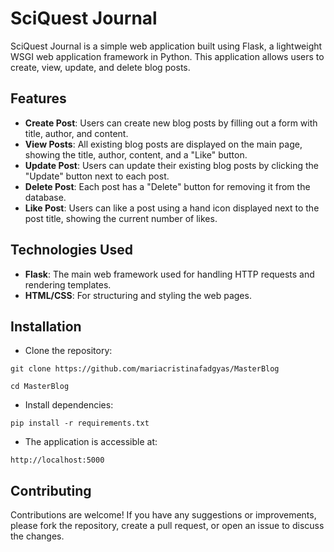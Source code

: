 # SciQuest Journal
SciQuest Journal is a simple web application built using Flask, a lightweight WSGI web application framework in Python. This application allows users to create, view, update, and delete blog posts.

## Features
- **Create Post**: Users can create new blog posts by filling out a form with title, author, and content.
- **View Posts**: All existing blog posts are displayed on the main page, showing the title, author, content, and a "Like" button.
- **Update Post**: Users can update their existing blog posts by clicking the "Update" button next to each post.
- **Delete Post**: Each post has a "Delete" button for removing it from the database.
- **Like Post**: Users can like a post using a hand icon displayed next to the post title, showing the current number of likes.

## Technologies Used
- **Flask**: The main web framework used for handling HTTP requests and rendering templates.
- **HTML/CSS**: For structuring and styling the web pages.

## Installation
- Clone the repository:
```
git clone https://github.com/mariacristinafadgyas/MasterBlog
```
```
cd MasterBlog
```
- Install dependencies:
```
pip install -r requirements.txt
```
- The application is accessible at:
```
http://localhost:5000
```
## Contributing
Contributions are welcome! If you have any suggestions or improvements, please fork the repository, create a pull request, or open an issue to discuss the changes.